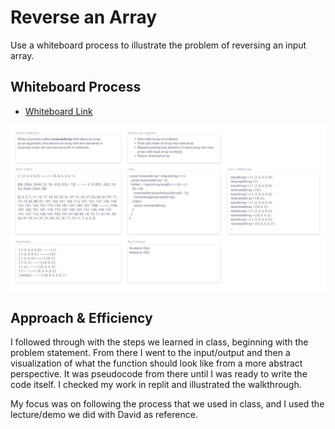 # Reverse an Array

Use a whiteboard process to illustrate the problem of reversing an input array.

## Whiteboard Process

- [Whiteboard Link](https://derekdouglas365923.invisionapp.com/freehand/Code-Challenge-01-pWjkCllOC?dsid_h=9ae495c15f4a38da38b65e8b7cc5ac65e12641f7fe1f1f93463782243e763822&uid_h=77b2dd8848d25cb9727f197c8994d77bbca91fa5d1984002d521e3fc86e765e2)

![Whiteboard](./img/code-challenge-01-whiteboard.png)

## Approach & Efficiency

I followed through with the steps we learned in class, beginning with the problem statement. From there I went to the input/output and then a visualization of what the function should look like from a more abstract perspective. It was pseudocode from there until I was ready to write the code itself. I checked my work in replit and illustrated the walkthrough.

My focus was on following the process that we used in class, and I used the lecture/demo we did with David as reference.
